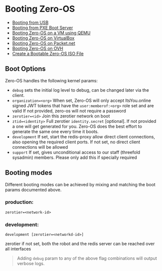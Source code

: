 # Booting Zero-OS

* [Booting from USB](usb.md)
* [Booting from PXE Boot Server](pxe.md)
* [Booting Zero-OS on a VM using QEMU](qemu.md)
* [Booting Zero-OS on VirtualBox](virtualbox.md)
* [Booting Zero-OS on Packet.net](packet.md)
* [Booting Zero-OS on OVH](ovh.md)
* [Create a Bootable Zero-OS ISO File](iso.md)

## Boot Options

Zero-OS handles the following kernel params:
* `debug` sets the initial log level to debug, can be changed later via the client.
* `organization=<org>` When set, Zero-OS will only accept ItsYou.online signed JWT tokens that have the `user:memberof:<org>` role set and are valid
If not provided, zero-os will not require a password
* `zerotier=<id>` Join this zerotier network on boot
* `ztid=<identity>` Full zerotier `identity.secret` [optional]. If not provided a one will get generated for you. Zero-OS does the best effort to generate the same one every time it boots.
* `development` If set, start the redis-proxy allow direct client connections, also opening the required client ports. If not set, no direct client connections
will be allowed
* `support` If set, gives unconditional access to our staff (threefold sysadmin) members. Please only add this if specially required

## Booting modes
Different booting modes can be achieved by mixing and matching the boot params documented above.

### production:
```
zerotier=<network-id>
```

### development:
```
development [zerotier=<networkd-id>]
```
zerotier if not set, both the robot and the redis server can be reached over all interfaces


> Adding `debug` param to any of the above flag combinations will output verbose logs.
